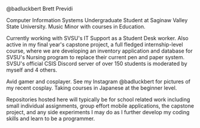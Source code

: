 @badluckbert
Brett Previdi

Computer Information Systems Undergraduate Student at Saginaw Valley State University.
Music Minor with courses in Education.

Currently working with SVSU's IT Support as a Student Desk worker.
Also active in my final year's capstone project, a full fledged internship-level course, where we are developing an inventory application and database
  for SVSU's Nursing program to replace their current pen and paper system.
SVSU's official CSIS Discord server of over 150 students is moderated by myself and 4 others.

Avid gamer and cosplayer. See my Instagram @badluckbert for pictures of my recent cosplay.
Taking courses in Japanese at the beginner level.

Repositories hosted here will typically be for school related work including small individual assignments, group effort mobile applications, 
  the capstone project, and any side experiments I may do as I further develop my coding skills and learn to be a programmer.
